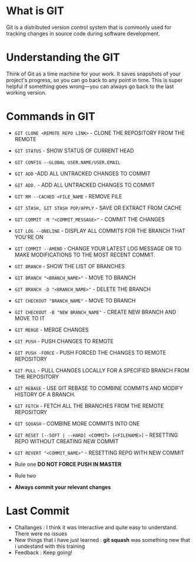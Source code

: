 # What is GIT
Git is a distributed version control system that is commonly used for tracking changes in source code during software development.


# Understanding the GIT 
Think of Git as a time machine for your work. It saves snapshots of your project's progress, so you can go back to any point in time.
This is super helpful if something goes wrong—you can always go back to the last working version.

# Commands in GIT
* `GIT CLONE <REMOTE REPO LINK>` - CLONE THE REPOSITORY FROM THE REMOTE
* `GIT STATUS` - SHOW STATUS OF CURRENT HEAD
* `GIT CONFIG --GLOBAL USER.NAME/USER.EMAIL`
* `GIT ADD` -ADD ALL UNTRACKED CHANGES TO COMMIT
* `GIT ADD.` - ADD ALL UNTRACKED CHANGES TO COMMIT
* `GIT RM --CACHED <FILE_NAME` - REMOVE FILE
* `GIT STASH, GIT STASH POP/APPLY` - SAVE OR EXTRACT FROM CACHE
* `GIT COMMIT -M "<COMMIT_MESSAGE>"` - COMMIT THE CHANGES
* `GIT LOG --ONELINE` - DISPLAY ALL COMMITS FOR THE BRANCH THAT YOU'RE ON
* `GIT COMMIT --AMEND` - CHANGE YOUR LATEST LOG MESSAGE OR TO MAKE MODIFICATIONS TO THE MOST RECENT COMMIT.
* `GIT BRANCH` - SHOW THE LIST OF BRANCHES
* `GIT BRANCH "<BRANCH_NAME>"` - MOVE TO BRANCH
* `GIT BRANCH -D "<BRANCH_NAME>"` - DELETE THE BRANCH
* `GIT CHECKOUT "BRANCH_NAME"` - MOVE TO BRANCH
* `GIT CHECKOUT -B "NEW BRANCH_NAME"` - CREATE NEW BRANCH AND MOVE TO IT
* `GIT MERGE` - MERGE CHANGES
* `GIT PUSH` - PUSH CHANGES TO REMOTE
* `GIT PUSH -FORCE` - PUSH FORCED THE CHANGES TO REMOTE REPOSITORY
* `GIT PULL` - PULL CHANGES LOCALLY FOR A SPECIFIED BRANCH FROM THE REPOSITORY
* `GIT REBASE` - USE GIT REBASE TO COMBINE COMMITS AND MODIFY HISTORY OF A BRANCH.
* `GIT FETCH` - FETCH ALL THE BRANCHES FROM THE REMOTE REPOSITORY
* `GIT SQUASH` - COMBINE MORE COMMITS INTO ONE
* `GIT RESET [--SOFT | --HARD] <COMMIT> [<FILENAME>]` - RESETTING REPO WITHOUT CREATING NEW COMMIT
* `GIT REVERT "<COMMIT_NAME>"` - RESETTING REPO WITH NEW COMMIT

* Rule one
 **DO NOT FORCE PUSH IN MASTER** 
* Rule two
* **Always commit your relevant changes**

# Last Commit
* Challanges : I think it was interactive and quite easy to understand. There were no issues
* New things that i have just learned : **git squash** was something new that i undestand with this training
* Feedback : Keep going!